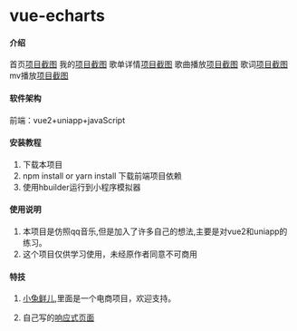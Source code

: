 # vue-echarts

#### 介绍
首页[项目截图](https://github.com/wxgailpy/uni-music/raw/master/static/%E6%95%88%E6%9E%9C%E5%9B%BE/%E9%A6%96%E9%A1%B5.PNG "屏幕截图.png")
我的[项目截图](https://gitee.com/you-dont-have-to-play-around/uni-music/raw/master/static/%E6%95%88%E6%9E%9C%E5%9B%BE/%E6%88%91%E7%9A%84.PNG "屏幕截图.png")
歌单详情[项目截图](https://gitee.com/you-dont-have-to-play-around/uni-music/raw/master/static/%E6%95%88%E6%9E%9C%E5%9B%BE/%E6%AD%8C%E5%8D%95%E8%AF%A6%E6%83%85.PNG "屏幕截图.png")
歌曲播放[项目截图](https://gitee.com/you-dont-have-to-play-around/uni-music/raw/master/static/%E6%95%88%E6%9E%9C%E5%9B%BE/%E6%AD%8C%E6%9B%B2%E6%92%AD%E6%94%BE.PNG "屏幕截图.png")
歌词[项目截图](https://gitee.com/you-dont-have-to-play-around/uni-music/raw/master/static/%E6%95%88%E6%9E%9C%E5%9B%BE/%E6%AD%8C%E8%AF%8D.PNG "屏幕截图.png")
mv播放[项目截图](https://gitee.com/you-dont-have-to-play-around/uni-music/raw/master/static/%E6%95%88%E6%9E%9C%E5%9B%BE/mv%E8%A7%86%E9%A2%91%E6%92%AD%E6%94%BE.PNG "屏幕截图.png")
#### 软件架构
前端：vue2+uniapp+javaScript

#### 安装教程

1.  下载本项目
2.  npm install or yarn install 下载前端项目依赖
3.  使用hbuilder运行到小程序模拟器

#### 使用说明

1.  本项目是仿照qq音乐,但是加入了许多自己的想法,主要是对vue2和uniapp的练习。
2.  这个项目仅供学习使用，未经原作者同意不可商用



#### 特技

1.  [小兔鲜儿](https://gitee.com/you-dont-have-to-play-around/eribbit-client-pc),里面是一个电商项目，欢迎支持。

2.  自己写的[响应式页面](https://gitee.com/you-dont-have-to-play-around/scaleway)
